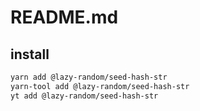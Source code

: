 # README.md

    

## install

```bash
yarn add @lazy-random/seed-hash-str
yarn-tool add @lazy-random/seed-hash-str
yt add @lazy-random/seed-hash-str
```

